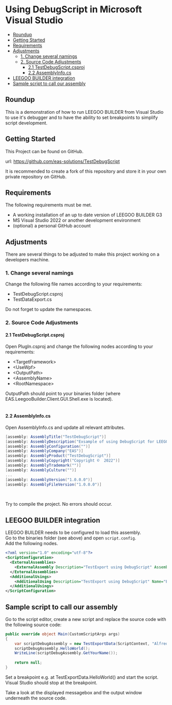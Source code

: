 <h1>
Using DebugScript in Microsoft Visual Studio
</h1>

- [Roundup](#roundup)
- [Getting Started](#getting-started)
- [Requirements](#requirements)
- [Adjustments](#adjustments)
  - [1. Change several namings](#1-change-several-namings)
  - [2. Source Code Adjustments](#2-source-code-adjustments)
    - [2.1 TestDebugScript.csproj](#21-testdebugscriptcsproj)
    - [2.2 AssemblyInfo.cs](#22-assemblyinfocs)
- [LEEGOO BUILDER integration](#leegoo-builder-integration)
- [Sample script to call our assembly](#sample-script-to-call-our-assembly)

## Roundup
This is a demonstration of how to run LEEGOO BUILDER from Visual Studio to use it's debugger and to have the ability to set breakpoints to simplify script development.


## Getting Started
This Project can be found on GitHub.

url: https://github.com/eas-solutions/TestDebugScript

It is recommended to create a fork of this repository and store it in your own private repository on GitHub.


## Requirements
The following requirements must be met.
- A working installation of an up to date version of LEEGOO BUILDER G3
- MS Visual Studio 2022 or another development environment
- (optional) a personal GitHub account 


## Adjustments
There are several things to be adjusted to make this project working on a developers machine.


### 1. Change several namings
Change the following file names according to your requirements:

- TestDebugScript.csproj
- TestDataExport.cs

Do not forget to update the namespaces.


### 2. Source Code Adjustments

#### 2.1 TestDebugScript.csproj
Open PlugIn.csproj and change the following nodes according to your requirements:
- \<TargetFramework>
- \<UseWpf>
- \<OutputPath>
- \<AssemblyName>
- \<RootNamespace>

OutputPath should point to your binaries folder (where EAS.LeegooBuilder.Client.GUI.Shell.exe is located).
<br><br> 


#### 2.2 AssemblyInfo.cs
Open AssemblyInfo.cs and update all relevant attributes.
```c#
[assembly: AssemblyTitle("TestDebugScript")]
[assembly: AssemblyDescription("Exsample of using DebugScript for LEEGOO BUILDER G3")]
[assembly: AssemblyConfiguration("")]
[assembly: AssemblyCompany("EAS")]
[assembly: AssemblyProduct("TestDebugScript")]
[assembly: AssemblyCopyright("Copyright ©  2022")]
[assembly: AssemblyTrademark("")]
[assembly: AssemblyCulture("")]
...
[assembly: AssemblyVersion("1.0.0.0")]
[assembly: AssemblyFileVersion("1.0.0.0")]
```
<br>


Try to compile the project. No errors should occur.


## LEEGOO BUILDER integration
LEEGOO BUILDER needs to be configured to load this assembly.<br>
Go to the binaries folder (see above) and open `script.config`.<br>
Add the following nodes.
```xml
<?xml version="1.0" encoding="utf-8"?>
<ScriptConfiguration>
  <ExternalAssemblies>
    <ExternalAssembly Description="TestExport using DebugScript" AssemblyName="EAS.LeegooBuilder.Server.DebugScript.TestExport.dll" />
  </ExternalAssemblies>
  <AdditionalUsings>
    <AdditionalUsing Description="TestExport using DebugScript" Name="EAS.LeegooBuilder.Server.DebugScript.TestExport" />
  </AdditionalUsings>
</ScriptConfiguration>
```


## Sample script to call our assembly
Go to the script editor, create a new script and replace the source code with the following source code:
```c#
public override object Main(CustomScriptArgs args)
{
    var scriptDebugAssembly = new TestExportData(ScriptContext, "Alfred E. Neumann");
    scriptDebugAssembly.HelloWorld();
    WriteLine(scriptDebugAssembly.GetYourName());
	
    return null;
}
```
Set a breakpoint e.g. at TestExportData.HelloWorld() and start the script. 
Visual Studio should stop at the breakpoint.

Take a look at the displayed messagebox and the output window underneath the source code.
